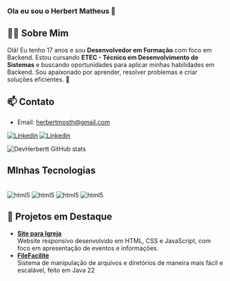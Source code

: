 
### Ola eu sou o Herbert Matheus 👋

## 🧑‍💻 Sobre Mim  
Olá! Eu tenho 17 anos e sou **Desenvolvedor em Formação** com foco em Backend. Estou cursando **ETEC - Técnico em Desenvolvimento de Sistemas** e buscando oportunidades para aplicar minhas habilidades em Backend. Sou apaixonado por aprender, resolver problemas e criar soluções eficientes. 🎯 


 ## 📫 Contato  

- Email: herbertmosth@gmail.com  

[![Linkedin](https://img.shields.io/badge/LinkedIn-0077B5?style=for-the-badge&logo=linkedin&logoColor=white)](https://www.linkedin.com/in/matheus-santos-081061307/)
[![Linkedin](https://img.shields.io/badge/Instagram-E4405F?style=for-the-badge&logo=instagram&logoColor=white)](https://www.instagram.com/herbertt.mat/)


![DevHerbertt GitHub stats](https://github-readme-stats.vercel.app/api?username=DevHerbertt&show_icons=true&theme=radical)



## MInhas Tecnologias

<div style="display : inline_block" ></br>
<img aLign="center" alt="html5" src="https://img.shields.io/badge/HTML5-E34F26?style=for-the-badge&logo=html5&logoColor=white">
<img aLign="center" alt="html5" src="https://img.shields.io/badge/CSS-239120?&style=for-the-badge&logo=css3&logoColor=white">
<img aLign="center" alt="html5" src="https://img.shields.io/badge/Java-ED8B00?style=for-the-badge&logo=openjdk&logoColor=white">
<img aLign="center" alt="html5" src="https://img.shields.io/badge/MySQL-005C84?style=for-the-badge&logo=mysql&logoColor=white">

</div>

## 🚀 Projetos em Destaque   
- [**Site para Igreja**](https://github.com/DevHerbertt/VilaAurora)  
  Website responsivo desenvolvido em HTML, CSS e JavaScript, com foco em apresentação de eventos e informações.
- [**FileFacilite**](https://github.com/DevHerbertt/FileFacilete)  
  Sistema de manipulação de arquivos e diretórios de maneira mais fácil e escalável, feito em Java 22
